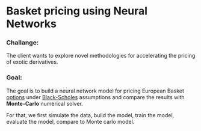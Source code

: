 # Basket pricing using Neural Networks

### Challange:

The client wants to explore novel methodologies for accelerating the pricing of exotic derivatives. 

### Goal: 

The goal is to build a neural network model for pricing European Basket [options](https://www.investopedia.com/articles/optioninvestor/07/options_beat_market.asp#:~:text=These%20include%20the%20current%20stock,market%20value%20of%20an%20option) under [Black-Scholes](https://www.investopedia.com/terms/b/blackscholes.asp) assumptions and compare the results with **Monte-Carlo**  numerical  solver.

For that, we first simulate the data, build the model, train the model, evaluate the model, compare to Monte carlo model.









